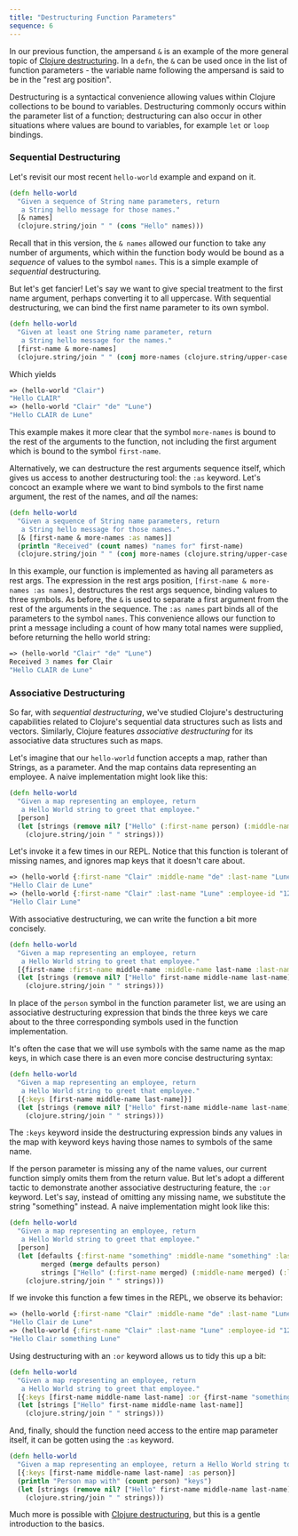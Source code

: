 ```yaml
---
title: "Destructuring Function Parameters"
sequence: 6
---
```


In our previous function, the ampersand `&` is an example of the more general topic of [Clojure destructuring](https://clojure.org/guides/destructuring). In a `defn`, the `&` can be used once in the list of function parameters - the variable name following the ampersand is said to be in the "rest arg position".

Destructuring is a syntactical convenience allowing values within Clojure collections to be bound to variables. Destructuring commonly occurs within the parameter list of a function; destructuring can also occur in other situations where values are bound to variables, for example `let` or `loop` bindings.

### Sequential Destructuring

Let's revisit our most recent `hello-world` example and expand on it.

```clojure
(defn hello-world
  "Given a sequence of String name parameters, return
   a String hello message for those names."
  [& names]
  (clojure.string/join " " (cons "Hello" names)))
```

Recall that in this version, the `& names` allowed our function to take any number of arguments, which within the function body would be bound as a _sequence_ of values to the symbol `names`. This is a simple example of _sequential_ destructuring.

But let's get fancier! Let's say we want to give special treatment to the first name argument, perhaps converting it to all uppercase. With sequential destructuring, we can bind the first name parameter to its own symbol.

```clojure
(defn hello-world
  "Given at least one String name parameter, return
   a String hello message for the names."
  [first-name & more-names]
  (clojure.string/join " " (conj more-names (clojure.string/upper-case first-name) "Hello")))
```

Which yields

```clojure
=> (hello-world "Clair")
"Hello CLAIR"
=> (hello-world "Clair" "de" "Lune")
"Hello CLAIR de Lune"
```

This example makes it more clear that the symbol `more-names` is bound to the rest of the arguments to the function, not including the first argument which is bound to the symbol `first-name`.

Alternatively, we can destructure the rest arguments sequence itself, which gives us access to another destructuring tool: the `:as` keyword. Let's concoct an example where we want to bind symbols to the first name argument, the rest of the names, and _all_ the names:

```clojure
(defn hello-world
  "Given a sequence of String name parameters, return
   a String hello message for those names."
  [& [first-name & more-names :as names]]
  (println "Received" (count names) "names for" first-name)
  (clojure.string/join " " (conj more-names (clojure.string/upper-case first-name) "Hello")))
```

In this example, our function is implemented as having all parameters as rest args. The expression in the rest args position, `[first-name & more-names :as names]`, destructures the rest args sequence, binding values to three symbols. As before, the `&` is used to separate a first argument from the rest of the arguments in the sequence. The `:as names` part binds all of the parameters to the symbol `names`. This convenience allows our function to print a message including a count of how many total names were supplied, before returning the hello world string:

```clojure
=> (hello-world "Clair" "de" "Lune")
Received 3 names for Clair
"Hello CLAIR de Lune"
```

### Associative Destructuring

So far, with _sequential destructuring_, we've studied Clojure's destructuring capabilities related to Clojure's sequential data structures such as lists and vectors. Similarly, Clojure features _associative destructuring_ for its associative data structures such as maps.

Let's imagine that our `hello-world` function accepts a map, rather than Strings, as a parameter. And the map contains data representing an employee. A naive implementation might look like this:

```clojure
(defn hello-world
  "Given a map representing an employee, return
   a Hello World string to greet that employee."
  [person]
  (let [strings (remove nil? ["Hello" (:first-name person) (:middle-name person) (:last-name person)])]
    (clojure.string/join " " strings)))
```

Let's invoke it a few times in our REPL. Notice that this function is tolerant of missing names, and ignores map keys that it doesn't care about.

```clojure
=> (hello-world {:first-name "Clair" :middle-name "de" :last-name "Lune" :employee-id "12345"})
"Hello Clair de Lune"
=> (hello-world {:first-name "Clair" :last-name "Lune" :employee-id "12345"})
"Hello Clair Lune"
```

With associative destructuring, we can write the function a bit more concisely.

```clojure
(defn hello-world
  "Given a map representing an employee, return
   a Hello World string to greet that employee."
  [{first-name :first-name middle-name :middle-name last-name :last-name}]
  (let [strings (remove nil? ["Hello" first-name middle-name last-name])]
    (clojure.string/join " " strings)))
```

In place of the `person` symbol in the function parameter list, we are using an associative destructuring expression that binds the three keys we care about to the three corresponding symbols used in the function implementation.

It's often the case that we will use symbols with the same name as the map keys, in which case there is an even more concise destructuring syntax:

```clojure
(defn hello-world
  "Given a map representing an employee, return
   a Hello World string to greet that employee."
  [{:keys [first-name middle-name last-name]}]
  (let [strings (remove nil? ["Hello" first-name middle-name last-name])]
    (clojure.string/join " " strings)))
```

The `:keys` keyword inside the destructuring expression binds any values in the map with keyword keys having those names to symbols of the same name.

If the person parameter is missing any of the name values, our current function simply omits them from the return value. But let's adopt a different tactic to demonstrate another associative destructuring feature, the `:or` keyword. Let's say, instead of omitting any missing name, we substitute the string "something" instead. A naive implementation might look like this:

```clojure
(defn hello-world
  "Given a map representing an employee, return
   a Hello World string to greet that employee."
  [person]
  (let [defaults {:first-name "something" :middle-name "something" :last-name "something"}
        merged (merge defaults person)
        strings ["Hello" (:first-name merged) (:middle-name merged) (:last-name merged)]]
    (clojure.string/join " " strings)))
```

If we invoke this function a few times in the REPL, we observe its behavior:

```clojure
=> (hello-world {:first-name "Clair" :middle-name "de" :last-name "Lune" :employee-id "12345"})
"Hello Clair de Lune"
=> (hello-world {:first-name "Clair" :last-name "Lune" :employee-id "12345"})
"Hello Clair something Lune"
```

Using destructuring with an `:or` keyword allows us to tidy this up a bit:

```clojure
(defn hello-world
  "Given a map representing an employee, return
   a Hello World string to greet that employee."
  [{:keys [first-name middle-name last-name] :or {first-name "something" middle-name "something" last-name "something"}}]
  (let [strings ["Hello" first-name middle-name last-name]]
    (clojure.string/join " " strings)))
```

And, finally, should the function need access to the entire map parameter itself, it can be gotten using the `:as` keyword.

```clojure
(defn hello-world
  "Given a map representing an employee, return a Hello World string to greet that employee."
  [{:keys [first-name middle-name last-name] :as person}]
  (println "Person map with" (count person) "keys")
  (let [strings (remove nil? ["Hello" first-name middle-name last-name])]
    (clojure.string/join " " strings)))
```

Much more is possible with [Clojure destructuring](https://clojure.org/guides/destructuring), but this is a gentle introduction to the basics.